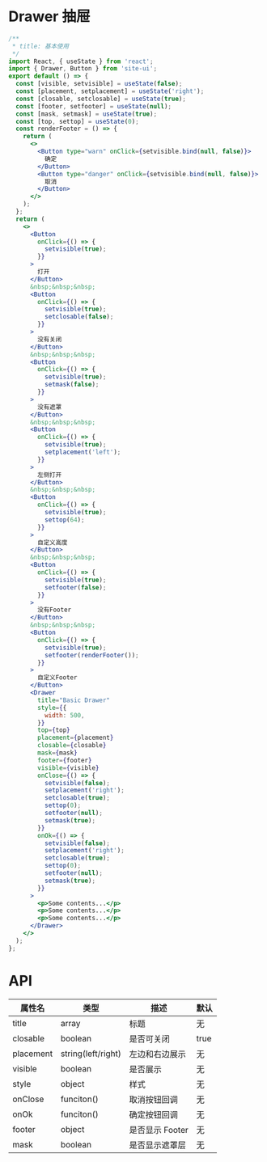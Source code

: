 # Drawer 抽屉

```jsx
/**
 * title: 基本使用
 */
import React, { useState } from 'react';
import { Drawer, Button } from 'site-ui';
export default () => {
  const [visible, setvisible] = useState(false);
  const [placement, setplacement] = useState('right');
  const [closable, setclosable] = useState(true);
  const [footer, setfooter] = useState(null);
  const [mask, setmask] = useState(true);
  const [top, settop] = useState(0);
  const renderFooter = () => {
    return (
      <>
        <Button type="warn" onClick={setvisible.bind(null, false)}>
          确定
        </Button>
        <Button type="danger" onClick={setvisible.bind(null, false)}>
          取消
        </Button>
      </>
    );
  };
  return (
    <>
      <Button
        onClick={() => {
          setvisible(true);
        }}
      >
        打开
      </Button>
      &nbsp;&nbsp;&nbsp;
      <Button
        onClick={() => {
          setvisible(true);
          setclosable(false);
        }}
      >
        没有关闭
      </Button>
      &nbsp;&nbsp;&nbsp;
      <Button
        onClick={() => {
          setvisible(true);
          setmask(false);
        }}
      >
        没有遮罩
      </Button>
      &nbsp;&nbsp;&nbsp;
      <Button
        onClick={() => {
          setvisible(true);
          setplacement('left');
        }}
      >
        左侧打开
      </Button>
      &nbsp;&nbsp;&nbsp;
      <Button
        onClick={() => {
          setvisible(true);
          settop(64);
        }}
      >
        自定义高度
      </Button>
      &nbsp;&nbsp;&nbsp;
      <Button
        onClick={() => {
          setvisible(true);
          setfooter(false);
        }}
      >
        没有Footer
      </Button>
      &nbsp;&nbsp;&nbsp;
      <Button
        onClick={() => {
          setvisible(true);
          setfooter(renderFooter());
        }}
      >
        自定义Footer
      </Button>
      <Drawer
        title="Basic Drawer"
        style={{
          width: 500,
        }}
        top={top}
        placement={placement}
        closable={closable}
        mask={mask}
        footer={footer}
        visible={visible}
        onClose={() => {
          setvisible(false);
          setplacement('right');
          setclosable(true);
          settop(0);
          setfooter(null);
          setmask(true);
        }}
        onOk={() => {
          setvisible(false);
          setplacement('right');
          setclosable(true);
          settop(0);
          setfooter(null);
          setmask(true);
        }}
      >
        <p>Some contents...</p>
        <p>Some contents...</p>
        <p>Some contents...</p>
      </Drawer>
    </>
  );
};
```

# API

| **属性名** | **类型**           | **描述**        | **默认** |
| ---------- | ------------------ | --------------- | -------- |
| title      | array              | 标题            | 无       |
| closable   | boolean            | 是否可关闭      | true     |
| placement  | string(left/right) | 左边和右边展示  | 无       |
| visible    | boolean            | 是否展示        | 无       |
| style      | object             | 样式            | 无       |
| onClose    | funciton()         | 取消按钮回调    | 无       |
| onOk       | funciton()         | 确定按钮回调    | 无       |
| footer     | object             | 是否显示 Footer | 无       |
| mask       | boolean            | 是否显示遮罩层  | 无       |
